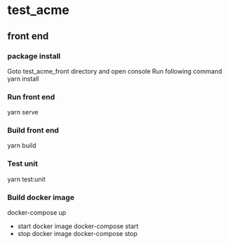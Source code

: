 # test_acme
## front end
### package install
Goto test_acme_front directory and open console
Run following command
  yarn install
### Run front end
  yarn serve
### Build front end
  yarn build
### Test unit
  yarn test:unit
### Build docker image
  docker-compose up
  - start docker image
    docker-compose start
  - stop docker image
    docker-compose stop
